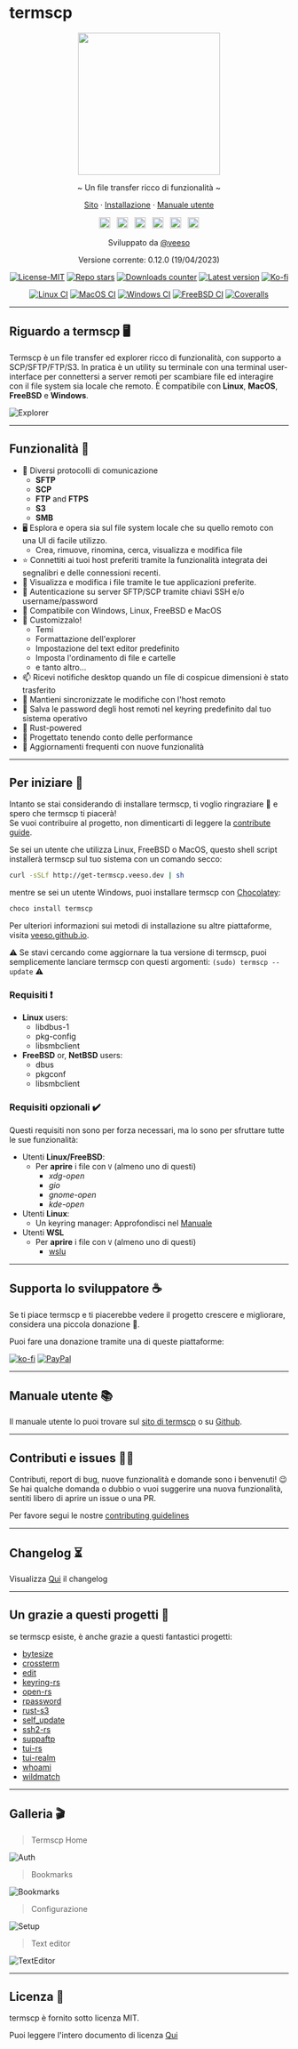 # termscp

<p align="center">
  <img src="/assets/images/termscp.svg" width="256" height="256" />
</p>

<p align="center">~ Un file transfer ricco di funzionalità ~</p>
<p align="center">
  <a href="https://veeso.github.io/termscp/" target="_blank">Sito</a>
  ·
  <a href="https://veeso.github.io/termscp/#get-started" target="_blank">Installazione</a>
  ·
  <a href="https://veeso.github.io/termscp/#user-manual" target="_blank">Manuale utente</a>
</p>

<p align="center">
  <a href="https://github.com/veeso/termscp"
    ><img
      height="20"
      src="/assets/images/flags/gb.png"
      alt="English"
  /></a>
  &nbsp;
  <a
    href="https://github.com/veeso/termscp/blob/main/docs/de/README.md"
    ><img
      height="20"
      src="/assets/images/flags/de.png"
      alt="Deutsch"
  /></a>
  &nbsp;
  <a
    href="https://github.com/veeso/termscp/blob/main/docs/es/README.md"
    ><img
      height="20"
      src="/assets/images/flags/es.png"
      alt="Español"
  /></a>
  &nbsp;
  <a
    href="https://github.com/veeso/termscp/blob/main/docs/fr/README.md"
    ><img
      height="20"
      src="/assets/images/flags/fr.png"
      alt="Français"
  /></a>
  &nbsp;
  <a
    href="https://github.com/veeso/termscp/blob/main/docs/it/README.md"
    ><img
      height="20"
      src="/assets/images/flags/it.png"
      alt="Italiano"
  /></a>
  &nbsp;
  <a
    href="https://github.com/veeso/termscp/blob/main/docs/zh-CN/README.md"
    ><img
      height="20"
      src="/assets/images/flags/cn.png"
      alt="简体中文"
  /></a>
</p>

<p align="center">Sviluppato da <a href="https://veeso.github.io/" target="_blank">@veeso</a></p>
<p align="center">Versione corrente: 0.12.0 (19/04/2023)</p>

<p align="center">
  <a href="https://opensource.org/licenses/MIT"
    ><img
      src="https://img.shields.io/badge/License-MIT-teal.svg"
      alt="License-MIT"
  /></a>
  <a href="https://github.com/veeso/termscp/stargazers"
    ><img
      src="https://img.shields.io/github/stars/veeso/termscp.svg"
      alt="Repo stars"
  /></a>
  <a href="https://crates.io/crates/termscp"
    ><img
      src="https://img.shields.io/crates/d/termscp.svg"
      alt="Downloads counter"
  /></a>
  <a href="https://crates.io/crates/termscp"
    ><img
      src="https://img.shields.io/crates/v/termscp.svg"
      alt="Latest version"
  /></a>
  <a href="https://ko-fi.com/veeso">
    <img
      src="https://img.shields.io/badge/donate-ko--fi-red"
      alt="Ko-fi"
  /></a>
</p>
<p align="center">
  <a href="https://github.com/veeso/termscp/actions"
    ><img
      src="https://github.com/veeso/termscp/workflows/Linux/badge.svg"
      alt="Linux CI"
  /></a>
  <a href="https://github.com/veeso/termscp/actions"
    ><img
      src="https://github.com/veeso/termscp/workflows/MacOS/badge.svg"
      alt="MacOS CI"
  /></a>
  <a href="https://github.com/veeso/termscp/actions"
    ><img
      src="https://github.com/veeso/termscp/workflows/Windows/badge.svg"
      alt="Windows CI"
  /></a>
  <a href="https://github.com/veeso/termscp/actions"
    ><img
      src="https://github.com/veeso/termscp/workflows/FreeBSD/badge.svg"
      alt="FreeBSD CI"
  /></a>
  <a href="https://coveralls.io/github/veeso/termscp"
    ><img
      src="https://coveralls.io/repos/github/veeso/termscp/badge.svg"
      alt="Coveralls"
  /></a>
</p>

---

## Riguardo a termscp 🖥

Termscp è un file transfer ed explorer ricco di funzionalità, con supporto a SCP/SFTP/FTP/S3. In pratica è un utility su terminale con una terminal user-interface per connettersi a server remoti per scambiare file ed interagire con il file system sia locale che remoto. È compatibile con **Linux**, **MacOS**, **FreeBSD** e **Windows**.

![Explorer](/assets/images/explorer.gif)

---

## Funzionalità 🎁

- 📁  Diversi protocolli di comunicazione
  - **SFTP**
  - **SCP**
  - **FTP** and **FTPS**
  - **S3**
  - **SMB**
- 🖥  Esplora e opera sia sul file system locale che su quello remoto con una UI di facile utilizzo.
  - Crea, rimuove, rinomina, cerca, visualizza e modifica file
- ⭐  Connettiti ai tuoi host preferiti tramite la funzionalità integrata dei segnalibri e delle connessioni recenti.
- 📝  Visualizza e modifica i file tramite le tue applicazioni preferite.
- 💁  Autenticazione su server SFTP/SCP tramite chiavi SSH e/o username/password
- 🐧  Compatibile con Windows, Linux, FreeBSD e MacOS
- 🎨  Customizzalo!
  - Temi
  - Formattazione dell'explorer
  - Impostazione del text editor predefinito
  - Imposta l'ordinamento di file e cartelle
  - e tanto altro...
- 📫  Ricevi notifiche desktop quando un file di cospicue dimensioni è stato trasferito
- 🔭  Mantieni sincronizzate le modifiche con l'host remoto
- 🔐  Salva le password degli host remoti nel keyring predefinito dal tuo sistema operativo
- 🦀  Rust-powered
- 👀  Progettato tenendo conto delle performance
- 🦄  Aggiornamenti frequenti con nuove funzionalità

---

## Per iniziare 🚀

Intanto se stai considerando di installare termscp, ti voglio ringraziare 💜 e spero che termscp ti piacerà!  
Se vuoi contribuire al progetto, non dimenticarti di leggere la [contribute guide](../../CONTRIBUTING.md).

Se sei un utente che utilizza Linux, FreeBSD o MacOS, questo shell script installerà termscp sul tuo sistema con un comando secco:

```sh
curl -sSLf http://get-termscp.veeso.dev | sh
```

mentre se sei un utente Windows, puoi installare termscp con [Chocolatey](https://chocolatey.org/):

```sh
choco install termscp
```

Per ulteriori informazioni sui metodi di installazione su altre piattaforme, visita [veeso.github.io](https://veeso.github.io/termscp/#get-started).

⚠️  Se stavi cercando come aggiornare la tua versione di termscp, puoi semplicemente lanciare termscp con questi argomenti: `(sudo) termscp --update` ⚠️

### Requisiti ❗

- **Linux** users:
  - libdbus-1
  - pkg-config
  - libsmbclient
- **FreeBSD** or, **NetBSD** users:
  - dbus
  - pkgconf
  - libsmbclient

### Requisiti opzionali ✔️

Questi requisiti non sono per forza necessari, ma lo sono per sfruttare tutte le sue funzionalità:

- Utenti **Linux/FreeBSD**:
  - Per **aprire** i file con `V` (almeno uno di questi)
    - *xdg-open*
    - *gio*
    - *gnome-open*
    - *kde-open*
- Utenti **Linux**:
  - Un keyring manager: Approfondisci nel [Manuale](man.md#linux-keyring)
- Utenti **WSL**
  - Per **aprire** i file con `V` (almeno uno di questi)
    - [wslu](https://github.com/wslutilities/wslu)

---

## Supporta lo sviluppatore ☕

Se ti piace termscp e ti piacerebbe vedere il progetto crescere e migliorare, considera una piccola donazione 🥳.

Puoi fare una donazione tramite una di queste piattaforme:

[![ko-fi](https://img.shields.io/badge/Ko--fi-F16061?style=for-the-badge&logo=ko-fi&logoColor=white)](https://ko-fi.com/veeso)
[![PayPal](https://img.shields.io/badge/PayPal-00457C?style=for-the-badge&logo=paypal&logoColor=white)](https://www.paypal.me/chrisintin)

---

## Manuale utente 📚

Il manuale utente lo puoi trovare sul [sito di termscp](https://veeso.github.io/termscp/#user-manual) o su [Github](man.md).

---

## Contributi e issues 🤝🏻

Contributi, report di bug, nuove funzionalità e domande sono i benvenuti! 😉
Se hai qualche domanda o dubbio o vuoi suggerire una nuova funzionalità, sentiti libero di aprire un issue o una PR.

Per favore segui le nostre [contributing guidelines](../../CONTRIBUTING.md)

---

## Changelog ⏳

Visualizza [Qui](../../CHANGELOG.md) il changelog

---

## Un grazie a questi progetti 💪

se termscp esiste, è anche grazie a questi fantastici progetti:

- [bytesize](https://github.com/hyunsik/bytesize)
- [crossterm](https://github.com/crossterm-rs/crossterm)
- [edit](https://github.com/milkey-mouse/edit)
- [keyring-rs](https://github.com/hwchen/keyring-rs)
- [open-rs](https://github.com/Byron/open-rs)
- [rpassword](https://github.com/conradkleinespel/rpassword)
- [rust-s3](https://github.com/durch/rust-s3)
- [self_update](https://github.com/jaemk/self_update)
- [ssh2-rs](https://github.com/alexcrichton/ssh2-rs)
- [suppaftp](https://github.com/veeso/suppaftp)
- [tui-rs](https://github.com/fdehau/tui-rs)
- [tui-realm](https://github.com/veeso/tui-realm)
- [whoami](https://github.com/libcala/whoami)
- [wildmatch](https://github.com/becheran/wildmatch)

---

## Galleria 🎬

> Termscp Home

![Auth](/assets/images/auth.gif)

> Bookmarks

![Bookmarks](/assets/images/bookmarks.gif)

> Configurazione

![Setup](/assets/images/config.gif)

> Text editor

![TextEditor](/assets/images/text-editor.gif)

---

## Licenza 📃

termscp è fornito sotto licenza MIT.

Puoi leggere l'intero documento di licenza [Qui](../../LICENSE)
